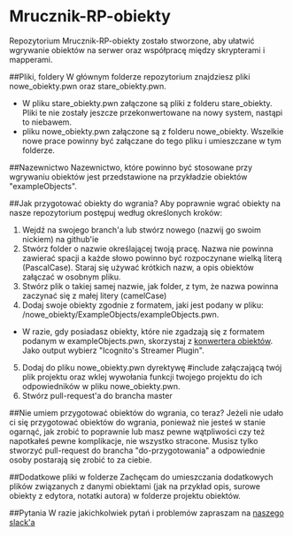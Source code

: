 # Mrucznik-RP-obiekty
Repozytorium Mrucznik-RP-obiekty zostało stworzone, aby ułatwić wgrywanie obiektów na serwer oraz współpracę między skrypterami i mapperami.

##Pliki, foldery
W głównym folderze repozytorium znajdziesz pliki nowe_obiekty.pwn oraz stare_obiekty.pwn.

* W pliku stare_obiekty.pwn załączone są pliki z folderu stare_obiekty. Pliki te nie zostały jeszcze przekonwertowane na nowy system, nastąpi to niebawem.
*  pliku nowe_obiekty.pwn załączone są z folderu nowe_obiekty. Wszelkie nowe prace powinny być załączane do tego pliku i umieszczane w tym folderze.

##Nazewnictwo
Nazewnictwo, które powinno być stosowane przy wgrywaniu obiektów jest przedstawione na przykładzie obiektów "exampleObjects".

##Jak przygotować obiekty do wgrania?
Aby poprawnie wgrać obiekty na nasze repozytorium postępuj według określonych kroków:

1. Wejdź na swojego branch'a lub stwórz nowego (nazwij go swoim nickiem) na github'ie
2. Stwórz folder o nazwie określającej twoją pracę. Nazwa nie powinna zawierać spacji a każde słowo powinno być rozpoczynane wielką literą (PascalCase). Staraj się używać krótkich nazw, a opis obiektów załączać w osobnym pliku.
3. Stwórz plik o takiej samej nazwie, jak folder, z tym, że nazwa powinna zaczynać się z małej litery (camelCase)
4. Dodaj swoje obiekty zgodnie z formatem, jaki jest podany w pliku: /nowe_obiekty/ExampleObjects/exampleObjects.pwn.
 * W razie, gdy posiadasz obiekty, które nie zgadzają się z formatem podanym w exampleObjects.pwn, skorzystaj z [konwertera obiektów](http://convertffs.com/). Jako output wybierz "Icognito's Streamer Plugin".
5. Dodaj do pliku nowe_obiekty.pwn dyrektywę #include załączającą twój plik projektu oraz wklej wywołania funkcji twojego projektu do ich odpowiedników w pliku nowe_obiekty.pwn.
6. Stwórz pull-request'a do brancha master

##Nie umiem przygotować obiektów do wgrania, co teraz?
Jeżeli nie udało ci się przygotować obiektów do wgrania, ponieważ nie jesteś w stanie ogarnąć, jak zrobić to poprawnie lub masz pewne wątpliwości czy też napotkałeś pewne komplikacje, nie wszystko stracone.
Musisz tylko stworzyć pull-request do brancha "do-przygotowania" a odpowiednie osoby postarają się zrobić to za ciebie.


##Dodatkowe pliki w folderze
Zachęcam do umieszczania dodatkowych plików związanych z danymi obiektami (jak na przykład opis, surowe obiekty z edytora, notatki autora) w folderze projektu obiektów.

##Pytania
W razie jakichkolwiek pytań i problemów zapraszam na [naszego slack'a](http://mrpku.slack.com/)
